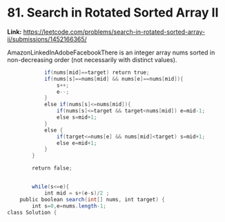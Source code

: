 # 81. Search in Rotated Sorted Array II

**Link:** https://leetcode.com/problems/search-in-rotated-sorted-array-ii/submissions/1452166365/

AmazonLinkedInAdobeFacebookThere is an integer array nums sorted in non-decreasing order (not necessarily with distinct values).

```java
            if(nums[mid]==target) return true;
            if(nums[s]==nums[mid] && nums[e]==nums[mid]){
                s++;
                e--;
            }
            else if(nums[s]<=nums[mid]){
                if(nums[s]<=target && target<nums[mid]) e=mid-1;
                else s=mid+1;
            }
            else {
                if(target<=nums[e] && nums[mid]<target) s=mid+1;
                else e=mid+1;
            }
        }

        return false;


        while(s<=e){
            int mid = s+(e-s)/2 ;
    public boolean search(int[] nums, int target) {
        int s=0,e=nums.length-1;
class Solution {
```
